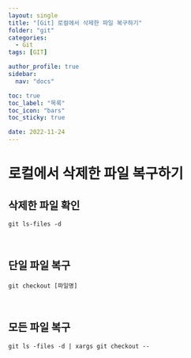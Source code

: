 ```yaml
---
layout: single
title: "[Git] 로컬에서 삭제한 파일 복구하기"
folder: "git"
categories:
  - Git
tags: [GIT]

author_profile: true
sidebar:
  nav: "docs"

toc: true
toc_label: "목록"
toc_icon: "bars"
toc_sticky: true

date: 2022-11-24
---
```


# 로컬에서 삭제한 파일 복구하기

## 삭제한 파일 확인

```
git ls-files -d
```

<br />

## 단일 파일 복구

```
git checkout [파일명]
```

<br />

## 모든 파일 복구

```
git ls -files -d | xargs git checkout --
```

